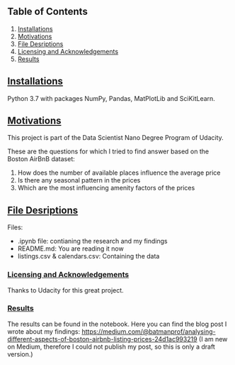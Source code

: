 ## Table of Contents ##
1. [Installations](#Installations)
2. [Motivations](#Motivations)
3. [File Desriptions](#File_Desc)
4. [Licensing and Acknowledgements](#Licensing)
5. [Results](#Results)

## [Installations](#Installations) ##

Python 3.7 with packages NumPy, Pandas, MatPlotLib and SciKitLearn.

## [Motivations](#Motivations) ##

This project is part of the Data Scientist Nano Degree Program of Udacity. 

These are the questions for which I tried to find answer based on the Boston AirBnB dataset:

1. How does the number of available places influence the average price
2. Is there any seasonal pattern in the prices
3. Which are the most influencing amenity factors of the prices

## [File Desriptions](#File_Desc)

Files: 
- .ipynb file: contianing the research and my findings
- README.md: You are reading it now
- listings.csv & calendars.csv: Containing the data

### [Licensing and Acknowledgements](#Licensing)

Thanks to Udacity for this great project.

### [Results](#Results)

The results can be found in the notebook.
Here you can find the blog post I wrote about my findings:
https://medium.com/@batmanprof/analysing-different-aspects-of-boston-airbnb-listing-prices-24d1ac993219
(I am new on Medium, therefore I could not publish my post, so this is only a draft version.)
